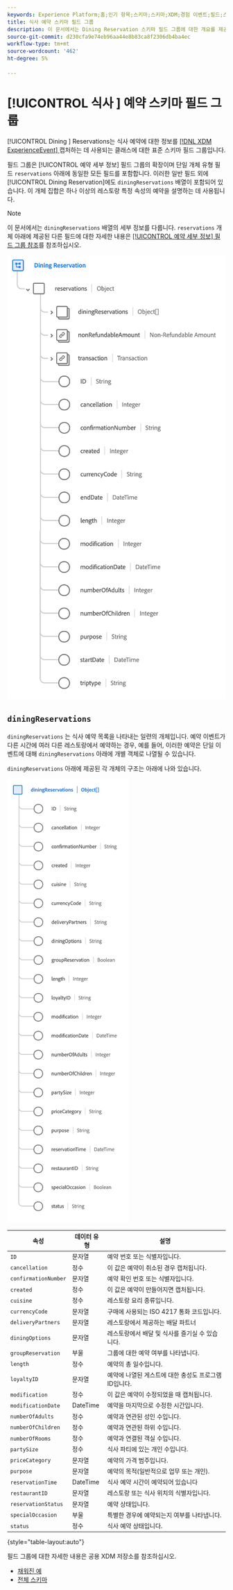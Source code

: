 ```yaml
---
keywords: Experience Platform;홈;인기 항목;스키마;스키마;XDM;경험 이벤트;필드;스키마;스키마;스키마 디자인;필드 그룹;필드 그룹;예약;식사;
title: 식사 예약 스키마 필드 그룹
description: 이 문서에서는 Dining Reservation 스키마 필드 그룹에 대한 개요를 제공합니다.
source-git-commit: d230cfa9e74eb96aa44e8b83ca8f2306db4ba4ec
workflow-type: tm+mt
source-wordcount: '462'
ht-degree: 5%

---
```



# [!UICONTROL 식사 ] 예약 스키마 필드 그룹

[!UICONTROL Dining ] Reservations는 식사 예약에 대한 정보를  [[!DNL XDM ExperienceEvent] ](../../classes/experienceevent.md) 캡처하는 데 사용되는 클래스에 대한 표준 스키마 필드 그룹입니다.

필드 그룹은 [!UICONTROL 예약 세부 정보] 필드 그룹의 확장이며 단일 개체 유형 필드 `reservations` 아래에 동일한 모든 필드를 포함합니다. 이러한 일반 필드 외에 [!UICONTROL Dining Reservation]에도 `diningReservations` 배열이 포함되어 있습니다. 이 개체 집합은 하나 이상의 레스토랑 특정 속성의 예약을 설명하는 데 사용됩니다.

>[!NOTE]
>
>이 문서에서는 `diningReservations` 배열의 세부 정보를 다룹니다. `reservations` 개체 아래에 제공된 다른 필드에 대한 자세한 내용은 [[!UICONTROL 예약 세부 정보] 필드 그룹 참조](./reservation-details.md)를 참조하십시오.

![식사 예약 구조](../../images/field-groups/dining-reservation/structure.png)

## `diningReservations`

`diningReservations` 는 식사 예약 목록을 나타내는 일련의 개체입니다. 예약 이벤트가 다른 시간에 여러 다른 레스토랑에서 예약하는 경우, 예를 들어, 이러한 예약은 단일 이벤트에 대해 `diningReservations` 아래에 개별 객체로 나열될 수 있습니다.

`diningReservations` 아래에 제공된 각 개체의 구조는 아래에 나와 있습니다.

![diningReservations 구조](../../images/field-groups/dining-reservation/diningReservations.png)

| 속성 | 데이터 유형 | 설명 |
| --- | --- | --- |
| `ID` | 문자열 | 예약 번호 또는 식별자입니다. |
| `cancellation` | 정수 | 이 값은 예약이 취소된 경우 캡처됩니다. |
| `confirmationNumber` | 문자열 | 예약 확인 번호 또는 식별자입니다. |
| `created` | 정수 | 이 값은 예약이 만들어지면 캡처됩니다. |
| `cuisine` | 정수 | 레스토랑 요리 종류입니다. |
| `currencyCode` | 문자열 | 구매에 사용되는 ISO 4217 통화 코드입니다. |
| `deliveryPartners` | 문자열 | 레스토랑에서 제공하는 배달 파트너 |
| `diningOptions` | 문자열 | 레스토랑에서 배달 및 식사를 즐기실 수 있습니다. |
| `groupReservation` | 부울 | 그룹에 대한 예약 여부를 나타냅니다. |
| `length` | 정수 | 예약의 총 일수입니다. |
| `loyaltyID` | 문자열 | 예약에 나열된 게스트에 대한 충성도 프로그램 ID입니다. |
| `modification` | 정수 | 이 값은 예약이 수정되었을 때 캡처됩니다. |
| `modificationDate` | DateTime | 예약을 마지막으로 수정한 시간입니다. |
| `numberOfAdults` | 정수 | 예약과 연관된 성인 수입니다. |
| `numberOfChildren` | 정수 | 예약과 연관된 하위 수입니다. |
| `numberOfRooms` | 정수 | 예약과 연결된 객실 수입니다. |
| `partySize` | 정수 | 식사 파티에 있는 개인 수입니다. |
| `priceCategory` | 문자열 | 예약의 가격 범주입니다. |
| `purpose` | 문자열 | 예약의 목적(일반적으로 업무 또는 개인). |
| `reservationTime` | DateTime | 식사 예약 시간이 예약되어 있습니다 |
| `restaurantID` | 문자열 | 레스토랑 또는 식사 위치의 식별자입니다. |
| `reservationStatus` | 문자열 | 예약 상태입니다. |
| `specialOccasion` | 부울 | 특별한 경우에 예약되는지 여부를 나타냅니다. |
| `status` | 정수 | 식사 예약 상태입니다. |

{style=&quot;table-layout:auto&quot;}

필드 그룹에 대한 자세한 내용은 공용 XDM 저장소를 참조하십시오.

* [채워진 예](https://github.com/adobe/xdm/blob/master/components/fieldgroups/experience-event/industry-verticals/experienceevent-dining-reservation.example.1.json)
* [전체 스키마](https://github.com/adobe/xdm/blob/master/components/fieldgroups/experience-event/industry-verticals/experienceevent-dining-reservation.schema.json)
